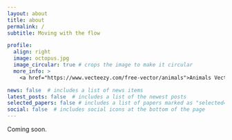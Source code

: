 ```yaml
---
layout: about
title: about
permalink: /
subtitle: Moving with the flow 

profile:
  align: right
  image: octopus.jpg
  image_circular: true # crops the image to make it circular
  more_info: >
    <a href="https://www.vecteezy.com/free-vector/animals">Animals Vectors by Vecteezy</a>

news: false  # includes a list of news items
latest_posts: false  # includes a list of the newest posts
selected_papers: false # includes a list of papers marked as "selected={true}"
social: false  # includes social icons at the bottom of the page
---
```


Coming soon.
